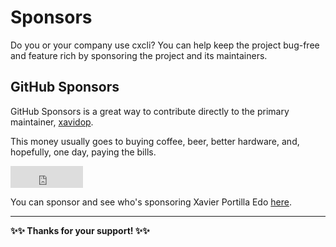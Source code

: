 # Sponsors

Do you or your company use cxcli?
You can help keep the project bug-free and feature rich by sponsoring the
project and its maintainers.

## GitHub Sponsors

GitHub Sponsors is a great way to contribute directly to the primary maintainer,
[xavidop](https://github.com/xavidop).

This money usually goes to buying coffee, beer, better hardware, and, hopefully,
one day, paying the bills.

<iframe src="https://github.com/sponsors/xavidop/button" title="Sponsor xavidop" height="35" width="116" style="border: 0;"></iframe>

You can sponsor and see who's sponsoring Xavier Portilla Edo [here](https://github.com/sponsors/xavidop).


---

**✨✨ Thanks for your support! ✨✨**
